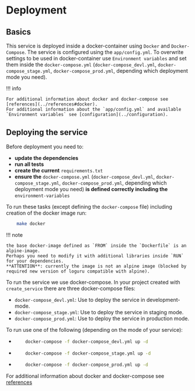# Deployment

## Basics

This service is deployed inside a docker-container using `Docker` and
`Docker-Compose`.
The service is configured using the `app/config.yml`.
To overwrite settings to be used in docker-container use `Environment
variables` and set them inside the `docker-compose.yml`
(`docker-compose_devl.yml`, `docker-compose_stage.yml`,
`docker-compose_prod.yml`, depending which deployment mode you need).

!!! info

    For additional information about docker and docker-compose see
    [references](../references#docker).
    For additional information about the `app/config.yml` and available
    `Environment variables` see [configuration](../configuration).


## Deploying the service


Before deployment you need to:

* **update the dependencies**
* **run all tests**
* **create the current** `requirements.txt`
* **ensure the** `docker-compose.yml` (`docker-compose_devl.yml`,
  `docker-compose_stage.yml`, `docker-compose_prod.yml`, depending which
  deployment mode you need) **is defined correctly including the**
  `environment-variables`

To run these tasks (except defining the `docker-compose` file) including
creation of the docker image run:
```bash
    make docker
```

!!! note

    the base docker-image defined as `FROM` inside the `Dockerfile` is an
    alpine-image.
    Perhaps you need to modify it with additional libraries inside `RUN`
    for your dependencies.
    **ATTENTION**: currently the image is not an alpine image (blocked by
    required new version of loguru compatible with alpine).

To run the service we use docker-compose.
In your project created with `create_service` there are three docker-compose
files:

* `docker-compose_devl.yml`: Use to deploy the service in development-mode.
* `docker-compose_stage.yml`: Use to deploy the service in staging mode.
* `docker-compose_prod.yml`: Use to deploy the service in production mode.

To run use one of the following (depending on the mode of your service):

* ```bash
      docker-compose -f docker-compose_devl.yml up -d
  ```
* ```bash
      docker-compose -f docker-compose_stage.yml up -d
  ```
* ```bash
      docker-compose -f docker-compose_prod.yml up -d
  ```

For additional information about docker and docker-compose see [references](../references/index.html)
